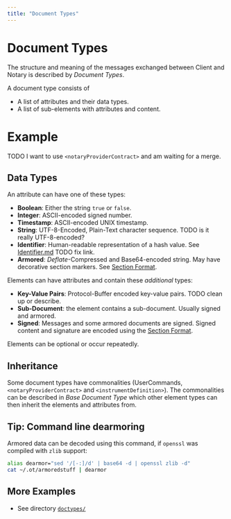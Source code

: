 ```yaml
---
title: "Document Types"
---
```


# Document Types

The structure and meaning of the messages exchanged between Client and Notary is
described by _Document Types_.

A document type consists of

* A list of attributes and their data types.
* A list of sub-elements with attributes and content.

# Example

TODO I want to use `<notaryProviderContract>` and am waiting for a merge.

## Data Types

An attribute can have one of these types:

* **Boolean**: Either the string `true` or `false`.
* **Integer**: ASCII-encoded signed number.
* **Timestamp**: ASCII-encoded UNIX timestamp.
* **String**: UTF-8-Encoded, Plain-Text character sequence. TODO is it really
    UTF-8-encoded?
* **Identifier**: Human-readable representation of a hash value. See
    [Identifier.md](encoding/Identifier.md) TODO fix link.
* **Armored**: _Deflate_-Compressed and Base64-encoded string. May have
    decorative section markers. See [Section Format](encoding/SectionFormat.md).

Elements can have attributes and contain these *additional* types:

* **Key-Value Pairs**: Protocol-Buffer encoded key-value pairs. TODO clean up or
    describe.
* **Sub-Document**: the element contains a sub-document. Usually signed and
    armored.
* **Signed**: Messages and some armored documents are signed. Signed content and
  signature are encoded using the [Section Format](encoding/SectionFormat.md).

Elements can be optional or occur repeatedly.

## Inheritance

Some document types have commonalities (UserCommands, `<notaryProviderContract>`
and `<instrumentDefinition>`). The commonalities can be described in _Base
Document Type_ which other element types can then inherit the elements and
attributes from.

## Tip: Command line dearmoring

Armored data can be decoded using this command, if `openssl` was compiled
with `zlib` support:

```sh
alias dearmor="sed '/[-:]/d' | base64 -d | openssl zlib -d"
cat ~/.ot/armoredstuff | dearmor
```


## More Examples

* See directory [`doctypes/`](doctypes/)
